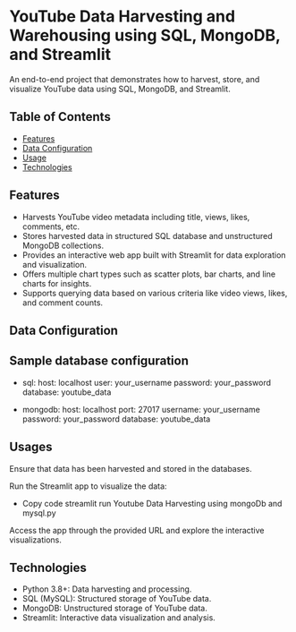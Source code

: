 # YouTube Data Harvesting and Warehousing using SQL, MongoDB, and Streamlit

An end-to-end project that demonstrates how to harvest, store, and visualize YouTube data using SQL, MongoDB, and Streamlit.

## Table of Contents

- [Features](#features)
- [Data Configuration](#data-configuration)
- [Usage](#usage)
- [Technologies](#technologies)

## Features

- Harvests YouTube video metadata including title, views, likes, comments, etc.
- Stores harvested data in structured SQL database and unstructured MongoDB collections.
- Provides an interactive web app built with Streamlit for data exploration and visualization.
- Offers multiple chart types such as scatter plots, bar charts, and line charts for insights.
- Supports querying data based on various criteria like video views, likes, and comment counts.

## Data Configuration

## Sample database configuration

- sql:
  host: localhost
  user: your_username
  password: your_password
  database: youtube_data

- mongodb:
   host: localhost
   port: 27017
   username: your_username
   password: your_password
   database: youtube_data

## Usages
 Ensure that data has been harvested and stored in the databases.

Run the Streamlit app to visualize the data:

- Copy code
streamlit run Youtube Data Harvesting using mongoDb and mysql.py

Access the app through the provided URL and explore the interactive visualizations.

## Technologies

- Python 3.8+: Data harvesting and processing.
- SQL (MySQL): Structured storage of YouTube data.
- MongoDB: Unstructured storage of YouTube data.
- Streamlit: Interactive data visualization and analysis.
